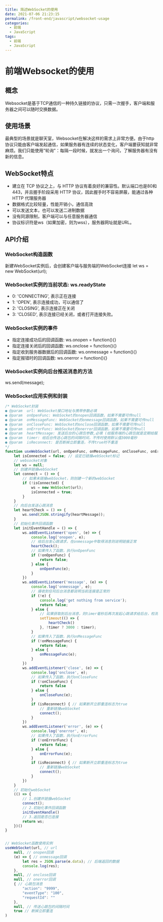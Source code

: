 ```yaml
---
title: 简述WebSocket的使用
date: 2021-07-06 21:23:15
permalink: /front-end/javascript/websocket-usage
categories:
  - 前端
  - JavaScript
tags:
  - 前端
  - JavaScript
---
```

# 前端Websocket的使用

## 概念

Websocket是基于TCP通信的一种持久链接的协议，只需一次握手，客户端和服务器之间可以随时交换数据。

## 使用场景

最典型的场景就是聊天室，Websocket在解决这样的需求上非常方便。由于http协议只能由客户端发起通信，如果服务器有连续的状态变化，客户端要获知就非常麻烦。我们只能使用"轮询"：每隔一段时候，就发出一个询问，了解服务器有没有新的信息。

## WebSocket特点

- 建立在 TCP 协议之上，与 HTTP 协议有着良好的兼容性。默认端口也是80和443，并且握手阶段采用 HTTP 协议，因此握手时不容易屏蔽，能通过各种 HTTP 代理服务器
- 数据格式比较轻量，性能开销小，通信高效
- 可以发送文本，也可以发送二进制数据
- 没有同源限制，客户端可以与任意服务器通信
- 协议标识符是ws（如果加密，则为wss），服务器网址就是URL。

## API介绍

### WebSocket构造函数

新建WebSocket实例后，会创建客户端与服务端的WebSocket连接
let ws = new WebSocket(url);

### WebSocket实例的当前状态: ws.readyState

- 0: 'CONNECTING', 表示正在连接
- 1: 'OPEN', 表示连接成功，可以通信了
- 2: 'CLOSING', 表示连接正在关闭
- 3: 'CLOSED', 表示连接已经关闭，或者打开连接失败。

### WebSocket实例的事件

- 指定连接成功后的回调函数: ws.onopen = function(){}
- 指定连接关闭后的回调函数: ws.onclose = function(){}
- 指定收到服务器数据后的回调函数: ws.onmessage = function(){}
- 指定报错时的回调函数: ws.onerror = function(){}

### WebSocket实例向后台推送消息的方法

ws.send(message);

### WebSocket应用实例和封装

```javascript
/* WebSocket封装
● @param  url: WebSocket接口地址与携带参数必填 
● @param  onOpenFunc: WebSocket的onopen回调函数，如果不需要可传null 
● @param  onMessageFunc: WebSocket的onmessage回调函数，如果不需要可传null 
● @param  onCloseFunc: WebSocket的onclose回调函数，如果不需要可传null 
● @param  onErrorFunc: WebSocket的onerror回调函数，如果不需要可传null 
● @param  heartMessage: 发送后台的心跳包参数,必填 (给服务端的心跳包就是定期给服务端发送消息) 
● @param  timer: 给后台传送心跳包的间隔时间，不传时使用默认值3000毫秒 
● @param  isReconnect: 是否断掉立即重连，不传true时不重连 
*/
function useWebSocket(url, onOpenFunc, onMessageFunc, onCloseFunc, onErrorFunc, heartMessage, timer, isReconnect) {
    let isConnected = false; // 设定已链接webSocket标记
    // websocket对象
    let ws = null;
    // 创建并链接webSocket
    let connect = () => {
        // 如果未链接webSocket，则创建一个新的webSocket
        if (!isConnected) {
            ws = new WebSocket(url);
            isConnected = true;
        }
    }
    // 向后台发送心跳消息
    let heartCheck = () => {
        ws.send(JSON.stringify(heartMessage));
    }
    // 初始化事件回调函数
    let initEventHandle = () => {
        ws.addEventListener('open', (e) => {
            console.log('onopen', e);
            // 给后台发心跳请求，在onmessage中取得消息则说明链接正常
            heartCheck();
            // 如果传入了函数，执行onOpenFunc
            if (!onOpenFunc) {
                return false;
            } else {
                onOpenFunc(e);
            }
        })
        ws.addEventListener('message', (e) => {
            console.log('onmessage', e);
            // 接收到任何后台消息都说明当前连接是正常的
            if (!e) {
                console.log('get nothing from service');
                return false;
            } else {
                // 如果获取到后台消息，则timer毫秒后再次发起心跳请求给后台，检测是否断连
                setTimeout(() => {
                    heartCheck()
                }, !timer ? 3000 : timer);
            }
            // 如果传入了函数，执行onMessageFunc
            if (!onMessageFunc) {
                return false;
            } else {
                onMessageFunc(e);
            }
        })
        ws.addEventListener('close', (e) => {
            console.log('onclose', e);
            // 如果传入了函数，执行onCloseFunc
            if (!onCloseFunc) {
                return false
            } else {
                onCloseFunc(e);
            }
            if (isReconnect) { // 如果断开立即重连标志为true
                // 重新链接webSocket
                connect();
            }
        })
        ws.addEventListener('error', (e) => {
            console.log('onerror', e);
            // 如果传入了函数，执行onErrorFunc
            if (!onErrorFunc) {
                return false;
            } else {
                onErrorFunc(e);
            }
            if (isReconnect) { // 如果断开立即重连标志为true
                // 重新链接webSocket
                connect();
            }
        })
    }
    // 初始化webSocket
    (() => {
        // 1.创建并链接webSocket
        connect();
        // 2.初始化事件回调函数
        initEventHandle()
        // 3.返回是否已连接
        return ws;
    })()
}


// WebSocket函数使用实例
useWebSocket(url, // url
    null, // onopen回调
    (e) => { // onmessage回调
        let res = JSON.parse(e.data); // 后端返回的数据
        console.log(res);
    },
    null, // onclose回调
    null, // onerror回调
    { // 心跳包消息
        "action": "9999",
        "eventType": "100",
        "requestId": ""
    },
    null, // 传送心跳包的间隔时间
    true // 断掉立即重连
)
```
